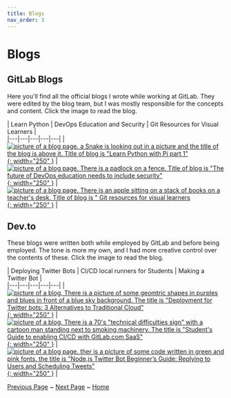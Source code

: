 ```yaml
---
title: Blogs
nav_order: 3
---
```


# Blogs

## GitLab Blogs
Here you'll find all the official blogs I wrote while working at GitLab. They were edited by the blog team, but I was mostly responsible for the concepts and content. Click the image to read the blog. 

| Learn Python  | DevOps Education and Security  | Git Resources for Visual Learners  |   
|---|---|---|---|---|
| [![picture of a blog page. a Snake is looking out in a picture and the title of the blog is above it. Title of blog is "Learn Python with Pj part 1"]({{site.baseurl}}/assets/images/pj_python2.png){: width="250" }](https://about.gitlab.com/blog/2022/02/08/learn-python-with-pj-part-1/)  | [![picture of a blog page. There is a padlock on a fence. Title of blog is "The future of DevOps education needs to include security"]({{site.baseurl}}/assets/images/edu_security.png){: width="250" }](https://about.gitlab.com/blog/2023/01/31/the-future-of-devops-education-needs-to-include-security/)  | [![picture of a blog page. There is an apple sitting on a stack of books on a teacher's desk. Title of blog is " Git resources for visual learners]({{site.baseurl}}/assets/images/visual_git.png){: width="250" }](https://about.gitlab.com/blog/2022/09/14/git-resources-for-visual-learners/)  |   



## Dev.to

These blogs were written both while employed by GitLab and before being employed. The tone is more my own, and I had more creative control over the contents of these. Click the image to read the blog. 

| Deploying Twitter Bots | CI/CD local runners for Students  | Making a Twitter Bot  |   
|---|---|---|---|---|
| [![picture of a blog. There is a picture of some geomtric shapes in purples and blues in front of a blue sky background. The title is "Deployment for Twitter bots: 3 Alternatives to Traditional Cloud"]({{site.baseurl}}/assets/images/twitter_bots_cloud.png){: width="250" }](https://dev.to/metzinaround/deployment-for-twitter-bots-3-alternatives-to-traditional-cloud-215k) | [![picture of a blog. There is a 70's "technical difficulties sign" with a cartoon man standing next to smoking machinery. The title is "Student's Guide to enabling CI/CD with GitLab.com SaaS"]({{site.baseurl}}/assets/images/ci_cd_gitlab.png){: width="250" }](https://dev.to/metzinaround/students-guide-to-enabling-cicd-with-gitlabcom-saas-49hf) | [![picture of a blog page. ther is a picture of some code written in green and pink fonts. the title is "Node.js Twitter Bot Beginner’s Guide: Replying to Users and Scheduling Tweets"]({{site.baseurl}}/assets/images/tweets_bots.png){: width="250" }](https://dev.to/metzinaround/node-js-twitter-bot-beginner-s-guide-replying-to-users-and-scheduling-tweets-4gnk) |  


[Previous Page]({{site.baseurl}}/course/talks) ~ [Next Page]({{site.baseurl}}/course/streams) ~ [Home]({{site.baseurl}}/index)

